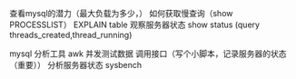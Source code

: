  
查看mysql的潜力（最大负载为多少，）
如何获取慢查询（show PROCESSLIST）
EXPLAIN table
观察服务器状态
show status (query threads_created,thread_running)

mysql 分析工具 awk
并发测试数据
调用接口（写个小脚本，记录服务器的状态（重要））
分析服务器状态
sysbench